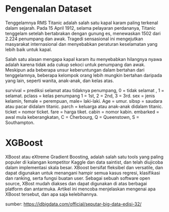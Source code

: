 # Pengenalan Dataset
Tenggelamnya RMS Titanic adalah salah satu kapal karam paling terkenal dalam sejarah. Pada 15 April 1912, selama pelayaran perdananya, Titanic tenggelam setelah bertabrakan dengan gunung es, menewaskan 1502 dari 2.224 penumpang dan awak. Tragedi sensasional ini mengejutkan masyarakat internasional dan menyebabkan peraturan keselamatan yang lebih baik untuk kapal.

Salah satu alasan mengapa kapal karam itu menyebabkan hilangnya nyawa adalah karena tidak ada cukup sekoci untuk penumpang dan awak. Meskipun ada beberapa unsur keberuntungan dalam bertahan dari tenggelamnya, beberapa kelompok orang lebih mungkin bertahan daripada yang lain, seperti wanita, anak-anak, dan kelas atas.

survival	  = prediksi selamat atau tidaknya penumpang, 0 = tidak selamat , 1 = selamat.
pclass	    = kelas penumpang	1 = 1st, 2 = 2nd, 3 = 3rd.
sex	        = jenis kelamin, female = perempuan, male= laki-laki.
Age	        = umur.
sibsp	      = saudara atau pacar didalam titanic.
parch	      = keluarga atau anak-anak didalam titanic.
ticket	    = nomor ticket.
fare	      = harga tiket.
cabin	      = nomor kabin.
embarked	  = awal mula keberangkatan,	C = Cherbourg, Q = Queenstown, S = Southampton.


# XGBoost
XBoost atau eXtreme Gradient Boosting, adalah salah satu tools yang paling populer di kalangan kompetitor Kaggle dan data saintist, dan telah diujicoba dalam implementasi skala besar. XBoost bersifat fleksibel dan versatile, dan dapat digunakan untuk menangani hampir semua kasus regresi, klasifikasi dan ranking, serta fungsi buatan user. Sebagai sebuah software open source, XBost mudah diakses dan dapat digunakan di atas berbagai platform dan antarmuka. Artikel ini mencoba menjelaskan mengenai apa XBoost tersebut, dan apa saja kelebihannya.

sumber: https://idbigdata.com/official/seputar-big-data-edisi-32/


